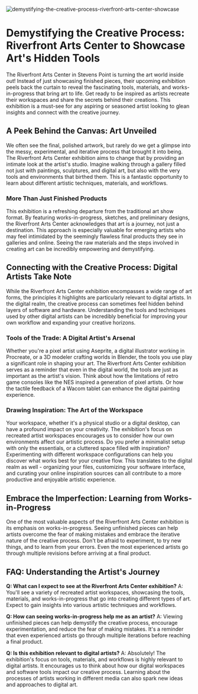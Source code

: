 ![demystifying-the-creative-process-riverfront-arts-center-showcase](https://images.pexels.com/photos/4706114/pexels-photo-4706114.jpeg?auto=compress&cs=tinysrgb&fit=crop&h=627&w=1200)

# Demystifying the Creative Process: Riverfront Arts Center to Showcase Art's Hidden Tools

The Riverfront Arts Center in Stevens Point is turning the art world inside out! Instead of just showcasing finished pieces, their upcoming exhibition peels back the curtain to reveal the fascinating tools, materials, and works-in-progress that bring art to life. Get ready to be inspired as artists recreate their workspaces and share the secrets behind their creations. This exhibition is a must-see for any aspiring or seasoned artist looking to glean insights and connect with the creative journey.

## A Peek Behind the Canvas: Art Unveiled

We often see the final, polished artwork, but rarely do we get a glimpse into the messy, experimental, and iterative process that brought it into being. The Riverfront Arts Center exhibition aims to change that by providing an intimate look at the artist's studio. Imagine walking through a gallery filled not just with paintings, sculptures, and digital art, but also with the very tools and environments that birthed them. This is a fantastic opportunity to learn about different artistic techniques, materials, and workflows.

### More Than Just Finished Products

This exhibition is a refreshing departure from the traditional art show format. By featuring works-in-progress, sketches, and preliminary designs, the Riverfront Arts Center acknowledges that art is a journey, not just a destination. This approach is especially valuable for emerging artists who may feel intimidated by the seemingly flawless final products they see in galleries and online. Seeing the raw materials and the steps involved in creating art can be incredibly empowering and demystifying.

## Connecting with the Creative Process: Digital Artists Take Note

While the Riverfront Arts Center exhibition encompasses a wide range of art forms, the principles it highlights are particularly relevant to digital artists. In the digital realm, the creative process can sometimes feel hidden behind layers of software and hardware. Understanding the tools and techniques used by other digital artists can be incredibly beneficial for improving your own workflow and expanding your creative horizons.

### Tools of the Trade: A Digital Artist's Arsenal

Whether you're a pixel artist using Aseprite, a digital illustrator working in Procreate, or a 3D modeler crafting worlds in Blender, the tools you use play a significant role in shaping your art. The Riverfront Arts Center exhibition serves as a reminder that even in the digital world, the tools are just as important as the artist's vision. Think about how the limitations of retro game consoles like the NES inspired a generation of pixel artists. Or how the tactile feedback of a Wacom tablet can enhance the digital painting experience.

### Drawing Inspiration: The Art of the Workspace

Your workspace, whether it's a physical studio or a digital desktop, can have a profound impact on your creativity. The exhibition's focus on recreated artist workspaces encourages us to consider how our own environments affect our artistic process. Do you prefer a minimalist setup with only the essentials, or a cluttered space filled with inspiration? Experimenting with different workspace configurations can help you discover what works best for your creative flow. This translates to the digital realm as well - organizing your files, customizing your software interface, and curating your online inspiration sources can all contribute to a more productive and enjoyable artistic experience.

## Embrace the Imperfection: Learning from Works-in-Progress

One of the most valuable aspects of the Riverfront Arts Center exhibition is its emphasis on works-in-progress. Seeing unfinished pieces can help artists overcome the fear of making mistakes and embrace the iterative nature of the creative process. Don't be afraid to experiment, to try new things, and to learn from your errors. Even the most experienced artists go through multiple revisions before arriving at a final product.

## FAQ: Understanding the Artist's Journey

**Q: What can I expect to see at the Riverfront Arts Center exhibition?**
A: You'll see a variety of recreated artist workspaces, showcasing the tools, materials, and works-in-progress that go into creating different types of art. Expect to gain insights into various artistic techniques and workflows.

**Q: How can seeing works-in-progress help me as an artist?**
A: Viewing unfinished pieces can help demystify the creative process, encourage experimentation, and reduce the fear of making mistakes. It's a reminder that even experienced artists go through multiple iterations before reaching a final product.

**Q: Is this exhibition relevant to digital artists?**
A: Absolutely! The exhibition's focus on tools, materials, and workflows is highly relevant to digital artists. It encourages us to think about how our digital workspaces and software tools impact our creative process. Learning about the processes of artists working in different media can also spark new ideas and approaches to digital art.
